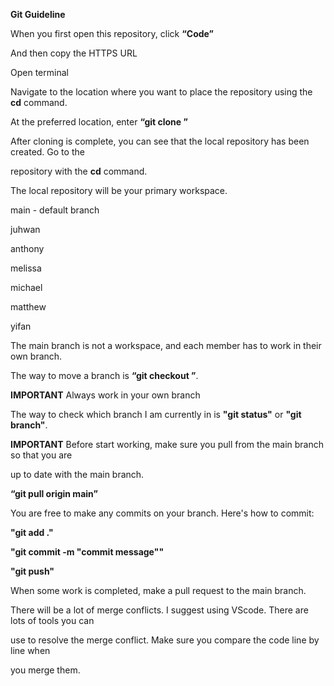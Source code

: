**Git Guideline**

When you first open this repository, click **“**Code**”**

And then copy the HTTPS URL

Open terminal

Navigate to the location where you want to place the repository using the **cd** command.

At the preferred location, enter **“git clone <URL>”**

After cloning is complete, you can see that the local repository has been created. Go to the

repository with the **cd** command.

The local repository will be your primary workspace.

main - default branch

juhwan

anthony

melissa

michael

matthew

yifan

The main branch is not a workspace, and each member has to work in their own branch.

The way to move a branch is **“git checkout <branch name>”**.

**IMPORTANT** Always work in your own branch

The way to check which branch I am currently in is **"git status"** or **"git branch"**.

**IMPORTANT** Before start working, make sure you pull from the main branch so that you are

up to date with the main branch.

**“git pull origin main”**

You are free to make any commits on your branch. Here's how to commit:

**"git add ."**

**"git commit -m "commit message""**

**"git push"**

When some work is completed, make a pull request to the main branch.

There will be a lot of merge conflicts. I suggest using VScode. There are lots of tools you can

use to resolve the merge conflict. Make sure you compare the code line by line when

you merge them.

